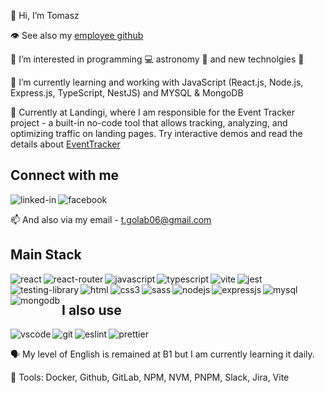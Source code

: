 👋 Hi, I’m Tomasz

👁️ See also my [employee github](https://github.com/tomaszgolab-landingi)

👀 I’m interested in programming 💻 astronomy 🚀 and new technolgies 📱

🌱 I’m currently learning and working with JavaScript (React.js, Node.js, Express.js, TypeScript, NestJS) and MYSQL & MongoDB

💞️ Currently at Landingi, where I am responsible for the Event Tracker project - a built-in no-code tool that allows tracking, analyzing, and optimizing traffic on landing pages. Try interactive demos and read the details about [EventTracker](https://cutt.ly/HwxCgUWt)

## Connect with me
[<img align="left" alt="linked-in" src="https://img.shields.io/badge/linkedin-%230077B5.svg?&style=for-the-badge&logo=linkedin&logoColor=white" />](https://www.linkedin.com/in/igobb/) [<img align="left" alt="facebook" src="https://img.shields.io/badge/facebook-%231877F2.svg?&style=for-the-badge&logo=facebook&logoColor=white" />](https://www.facebook.com/profile.php?id=100001082506177)
<br>

📫 And also via my email - t.golab06@gmail.com

## Main Stack
<img align="left" alt="react" src="https://img.shields.io/badge/React-20232A?style=for-the-badge&logo=react&logoColor=61DAFB" /> <img align="left" alt="react-router" src="https://img.shields.io/badge/React_Router-CA4245?style=for-the-badge&logo=react-router&logoColor=white" /> <img align="left" alt="javascript" src="https://img.shields.io/badge/JavaScript-F7DF1E?style=for-the-badge&logo=javascript&logoColor=black"/> <img align="left" alt="typescript" src="https://img.shields.io/badge/TypeScript-007ACC?style=for-the-badge&logo=typescript&logoColor=white"/> <img align="left" alt="vite" src="https://img.shields.io/badge/vite-%23646CFF.svg?style=for-the-badge&logo=vite&logoColor=white"/> <img align="left" alt="jest" src="https://img.shields.io/badge/Jest-323330?style=for-the-badge&logo=Jest&logoColor=white"/> <img align="left" alt="testing-library" src="https://img.shields.io/badge/testing%20library-323330?style=for-the-badge&logo=testing-library&logoColor=red"/> <img align="left" alt="html" src="https://img.shields.io/badge/HTML5-E34F26?style=for-the-badge&logo=html5&logoColor=white"/> <img align="left" alt="css3" src="https://img.shields.io/badge/CSS3-1572B6?style=for-the-badge&logo=css3&logoColor=white"/> <img align="left" alt="sass" src="https://img.shields.io/badge/Sass-CC6699?style=for-the-badge&logo=sass&logoColor=white"/> <img align="left" alt="nodejs" src="https://img.shields.io/badge/Node.js-43853D?style=for-the-badge&logo=node.js&logoColor=white"/> <img align="left" alt="expressjs" src="https://img.shields.io/badge/Express.js-404D59?style=for-the-badge"/> <img align="left" alt="mysql" src="https://img.shields.io/badge/MySQL-00000F?style=for-the-badge&logo=mysql&logoColor=white"/> <img align="left" alt="mongodb" src="https://img.shields.io/badge/MongoDB-4EA94B?style=for-the-badge&logo=mongodb&logoColor=white"/>
<br>

## I also use
<img align="left" alt="vscode" src="https://img.shields.io/badge/Visual_Studio_Code-0078D4?style=for-the-badge&logo=visual%20studio%20code&logoColor=white" /> <img align="left" alt="git" src="https://img.shields.io/badge/GIT-E44C30?style=for-the-badge&logo=git&logoColor=white" /> <img align="left" alt="eslint" src="https://img.shields.io/badge/eslint-3A33D1?style=for-the-badge&logo=eslint&logoColor=white" /> <img align="left" alt="prettier" src="https://img.shields.io/badge/prettier-1A2C34?style=for-the-badge&logo=prettier&logoColor=F7BA3E" />
<br>

🗣️ My level of English is remained at B1 but I am currently learning it daily.

🧰 Tools: Docker, Github, GitLab, NPM, NVM, PNPM, Slack, Jira, Vite
